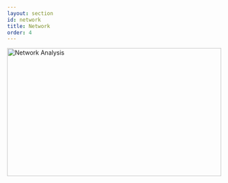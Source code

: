 ```yaml
---
layout: section
id: network
title: Network
order: 4
---
```


<img src="assets/img/network.jpg" alt="Network Analysis" width="500" height="300">
